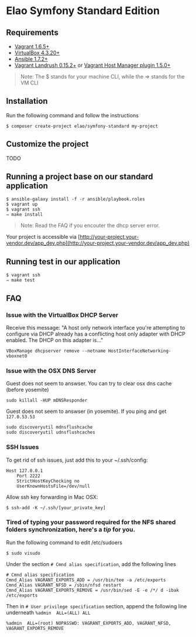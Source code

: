 Elao Symfony Standard Edition
=============================

Requirements
------------

 * [Vagrant 1.6.5+](http://www.vagrantup.com/downloads.html)
 * [VirtualBox 4.3.20+](https://www.virtualbox.org/wiki/Downloads)
 * [Ansible 1.7.2+](http://docs.ansible.com/intro_installation.html)
 * [Vagrant Landrush 0.15.2+](https://github.com/phinze/landrush) or [Vagrant Host Manager plugin 1.5.0+](https://github.com/smdahlen/vagrant-hostmanager)

> Note: The $ stands for your machine CLI, while the ⇒ stands for the VM CLI

Installation
------------

Run the following command and follow the instructions

    $ composer create-project elao/symfony-standard my-project

Customize the project
---------------------

TODO

Running a project base on our standard application
--------------------------------------------------

    $ ansible-galaxy install -f -r ansible/playbook.roles
    $ vagrant up
    $ vagrant ssh
    ⇒ make install

> Note: Read the FAQ if you encouter the dhcp server error.

Your project is accessible via [http://your-project.your-vendor.dev/app_dev.php](http://your-project.your-vendor.dev/app_dev.php)

Running test in our application
-------------------------------

    $ vagrant ssh
    ⇒ make test

FAQ
---

### Issue with the VirtualBox DHCP Server

Receive this message: "A host only network interface you're attempting to configure via DHCP
already has a conflicting host only adapter with DHCP enabled. The
DHCP on this adapter is..."

```
VBoxManage dhcpserver remove --netname HostInterfaceNetworking-vboxnet0
```

### Issue with the OSX DNS Server

Guest does not seem to answser. You can try to clear osx dns cache (before yosemite)

    sudo killall -HUP mDNSResponder

Guest does not seem to answser (in yosemite). If you ping and get `127.0.53.53`

    sudo discoveryutil mdnsflushcache
    sudo discoveryutil udnsflushcaches


### SSH Issues

To get rid of ssh issues, just add this to your ~/.ssh/config:

    Host 127.0.0.1
        Port 2222
        StrictHostKeyChecking no
        UserKnownHostsFile=/dev/null

Allow ssh key forwarding in Mac OSX:

    $ ssh-add -K ~/.ssh/[your_private_key]

### Tired of typing your password required for the NFS shared folders synchronization, here's a *tip* for you.

Run the following command to edit /etc/sudoers

    $ sudo visudo

Under the section `# Cmnd alias specification`, add the following lines

    # Cmnd alias specification
    Cmnd_Alias VAGRANT_EXPORTS_ADD = /usr/bin/tee -a /etc/exports
    Cmnd_Alias VAGRANT_NFSD = /sbin/nfsd restart
    Cmnd_Alias VAGRANT_EXPORTS_REMOVE = /usr/bin/sed -E -e /*/ d -ibak /etc/exports

Then in `# User privilege specification` section, append the following line underneath `%admin  ALL=(ALL) ALL`

    %admin	ALL=(root) NOPASSWD: VAGRANT_EXPORTS_ADD, VAGRANT_NFSD, VAGRANT_EXPORTS_REMOVE
